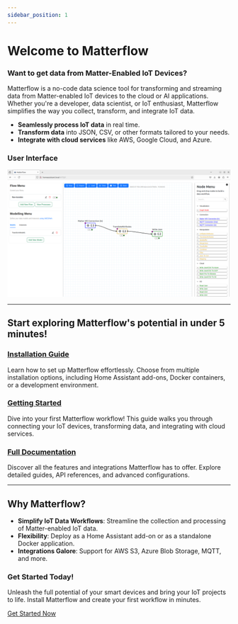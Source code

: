 ```yaml
---
sidebar_position: 1
---
```


# Welcome to Matterflow

### Want to get data from Matter-Enabled IoT Devices?

Matterflow is a no-code data science tool for transforming and streaming data from Matter-enabled IoT devices to the cloud or AI applications. Whether you're a developer, data scientist, or IoT enthusiast, Matterflow simplifies the way you collect, transform, and integrate IoT data.  

- **Seamlessly process IoT data** in real time.  
- **Transform data** into JSON, CSV, or other formats tailored to your needs.  
- **Integrate with cloud services** like AWS, Google Cloud, and Azure.  

### User Interface

![Image](./documentation/img/matterflowexample.png)

---

## Start exploring Matterflow's potential in under 5 minutes!

### [Installation Guide](./installation/installation.md)
Learn how to set up Matterflow effortlessly. Choose from multiple installation options, including Home Assistant add-ons, Docker containers, or a development environment.

### [Getting Started](./getting-started/create-a-flow.md)
Dive into your first Matterflow workflow! This guide walks you through connecting your IoT devices, transforming data, and integrating with cloud services.

### [Full Documentation](./documentation/connection-nodes.md)
Discover all the features and integrations Matterflow has to offer. Explore detailed guides, API references, and advanced configurations.

---

## Why Matterflow?

- **Simplify IoT Data Workflows**: Streamline the collection and processing of Matter-enabled IoT data.  
- **Flexibility**: Deploy as a Home Assistant add-on or as a standalone Docker application.  
- **Integrations Galore**: Support for AWS S3, Azure Blob Storage, MQTT, and more.  

### Get Started Today!

Unleash the full potential of your smart devices and bring your IoT projects to life. Install Matterflow and create your first workflow in minutes.

[Get Started Now](./installation/installation.md)


